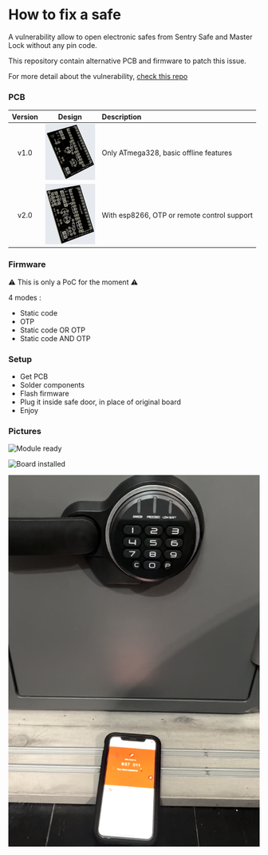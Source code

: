 # How to fix a safe

A vulnerability allow to open electronic safes from Sentry Safe and Master Lock without any pin code.

This repository contain alternative PCB and firmware to patch this issue.

For more detail about the vulnerability, [check this repo](https://github.com/H4ckd4ddy/bypass-sentry-safe)

### PCB

| Version | Design                                                | Description                                 |
| :-----: | :---------------------------------------------------: | :------------------------------------------ |
| v1.0    | <img src="PCB/v1.0/render/3D_render.png" width="100"> | Only ATmega328, basic offline features      |
| v2.0    | <img src="PCB/v2.0/render/3D_render.png" width="100"> | With esp8266, OTP or remote control support |

### Firmware

⚠️ This is only a PoC for the moment ⚠️

4 modes :

- Static code
- OTP
- Static code OR OTP
- Static code AND OTP

### Setup

- Get PCB
- Solder components
- Flash firmware
- Plug it inside safe door, in place of original board
- Enjoy

### Pictures

![Module ready](images/pcb.png)

![Board installed](images/door.png)

![OTP setup](images/otp.png)